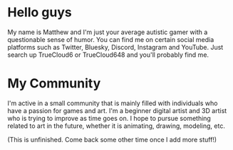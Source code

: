 # Hello guys

My name is Matthew and I'm just your average autistic gamer with a questionable sense of humor. You can find me on certain social media platforms such as Twitter, Bluesky, Discord, Instagram and YouTube. Just search up TrueCloud6 or TrueCloud648 and you'll probably find me. 

# My Community

I'm active in a small community that is mainly filled with individuals who have a passion for games and art. I'm a beginner digital artist and 3D artist who is trying to improve as time goes on. I hope to pursue something related to art in the future, whether it is animating, drawing, modeling, etc. 

(This is unfinished. Come back some other time once I add more stuff!)
